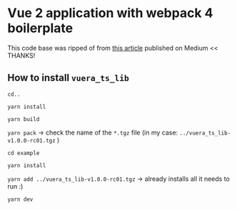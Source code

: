 # Vue 2 application with webpack 4 boilerplate

This code base was ripped of from [this article](https://medium.com/js-dojo/how-to-configure-webpack-4-with-vuejs-a-complete-guide-209e943c4772) published on Medium << THANKS!

## How to install `vuera_ts_lib`

 `cd..`

 `yarn install`

 `yarn build`

`yarn pack` -> check the name of the `*.tgz` file (in my case: `../vuera_ts_lib-v1.0.0-rc01.tgz` )

 `cd example`

 `yarn install`

`yarn add ../vuera_ts_lib-v1.0.0-rc01.tgz` -> already installs all it needs to run :)

 `yarn dev`
